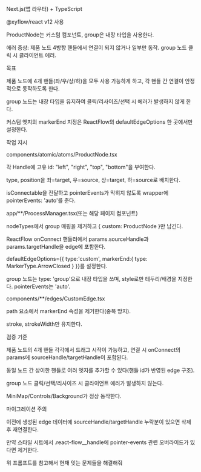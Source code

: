 Next.js(앱 라우터) + TypeScript

@xyflow/react v12 사용

ProductNode는 커스텀 컴포넌트, group은 내장 타입을 사용한다.

에러 증상: 제품 노드 4방향 핸들에서 연결이 되지 않거나 일부만 동작. group 노드 클릭 시 클라이언트 에러.

목표

제품 노드에 4개 핸들(좌/우/상/하)을 모두 사용 가능하게 하고, 각 핸들 간 연결이 안정적으로 동작하도록 한다.

group 노드는 내장 타입을 유지하여 클릭/리사이즈/선택 시 에러가 발생하지 않게 한다.

커스텀 엣지의 markerEnd 지정은 ReactFlow의 defaultEdgeOptions 한 곳에서만 설정한다.

작업 지시

components/atomic/atoms/ProductNode.tsx

각 Handle에 고유 id: "left", "right", "top", "bottom"을 부여한다.

type, position을 좌=target, 우=source, 상=target, 하=source로 배치한다.

isConnectable을 전달하고 pointerEvents가 막히지 않도록 wrapper에 pointerEvents: 'auto'를 준다.

app/**/ProcessManager.tsx(또는 해당 페이지 컴포넌트)

nodeTypes에서 group 매핑을 제거하고 { custom: ProductNode }만 남긴다.

ReactFlow onConnect 핸들러에서 params.sourceHandle과 params.targetHandle을 edge에 포함한다.

defaultEdgeOptions={{ type:'custom', markerEnd:{ type: MarkerType.ArrowClosed } }}를 설정한다.

group 노드는 type: 'group'으로 내장 타입을 쓰며, style로만 테두리/배경을 지정한다. pointerEvents는 'auto'.

components/**/edges/CustomEdge.tsx

path 요소에서 markerEnd 속성을 제거한다(중복 방지).

stroke, strokeWidth만 유지한다.

검증 기준

제품 노드의 4개 핸들 각각에서 드래그 시작이 가능하고, 연결 시 onConnect의 params에 sourceHandle/targetHandle이 포함된다.

동일 노드 간 상이한 핸들로 여러 엣지를 추가할 수 있다(핸들 id가 반영된 edge 구조).

group 노드 클릭/선택/리사이즈 시 클라이언트 에러가 발생하지 않는다.

MiniMap/Controls/Background가 정상 동작한다.

마이그레이션 주의

이전에 생성된 edge 데이터에 sourceHandle/targetHandle 누락분이 있으면 삭제 후 재연결한다.

만약 스타일 시트에서 .react-flow__handle에 pointer-events 관련 오버라이드가 있다면 제거한다.

위 프롬프트를 참고해서 현재 잇는 문제들을 해결해줘 